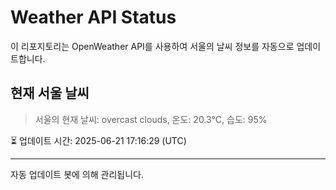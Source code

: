 
# Weather API Status

이 리포지토리는 OpenWeather API를 사용하여 서울의 날씨 정보를 자동으로 업데이트합니다.

## 현재 서울 날씨
> 서울의 현재 날씨: overcast clouds, 온도: 20.3°C, 습도: 95%

⏳ 업데이트 시간: 2025-06-21 17:16:29 (UTC)

---
자동 업데이트 봇에 의해 관리됩니다.
